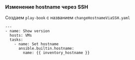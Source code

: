 ### Изменение hostname через SSH

Создаем `play-book` с названием `changeHostnameViaSSH.yaml`

```
---
- name: Show version
  hosts: VMs
  tasks:
    - name: Set hostname
      ansible.builtin.hostname:
        name: {{ inventory_hostname }}
```